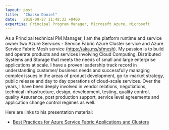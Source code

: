 ```yaml
---
layout: post
title:  "Chacko Daniel"
date:   2018-09-27 11:48:33 +0400
expertise: Principal Program Manager, MIcrosoft Azure, Microsoft
---
```


As a Principal technical PM Manager, I am the platform runtime and service owner two Azure Services - Service Fabric Azure Cluster service and Azure Service Fabric Mesh service (https://aka.ms/sfmesh). My passion is to build and operate products and services involving Cloud Computing, Distributed Systems and Storage that meets the needs of small and large enterprise applications at scale. I have a proven leadership track record in understanding customer/ business needs and successfully managing complex issues in the areas of product development, go-to-market strategy, public release and day to day operations of cloud-scale services. Over the years, I have been deeply involved in vendor relations, negotiations, technical infrastructure, design, development, testing, quality control, quality Assurance, post production support, service level agreements and application change control regimes as well.

Here are links to his presentation material:

- [Best Practices for Azure Service Fabric Applications and Clusters](https://devintxcontent.blob.core.windows.net/showcontent/Speaker%20Presentations%20Fall%202018/SF%20BestPractices%20-%20AzureAIConf_2018.pptx)
